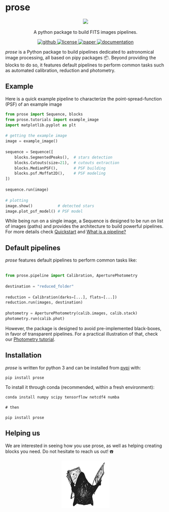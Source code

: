 # prose

<p align="center">
    <img src="https://github.com/lgrcia/prose/blob/master/docs/source/prose_illustration.png" width="350">
</p>

<p align="center">
  A python package to build FITS images pipelines.
  <br>
  <p align="center">
    <a href="https://github.com/lgrcia/prose">
      <img src="https://img.shields.io/badge/github-lgrcia/prose-blue.svg?style=flat" alt="github"/>
    </a>
    <a href="">
      <img src="https://img.shields.io/badge/license-MIT-lightgray.svg?style=flat" alt="license"/>
    </a>
    <a href="https://arxiv.org/abs/2111.02814">
      <img src="https://img.shields.io/badge/paper-yellow.svg?style=flat" alt="paper"/>
    </a>
    <a href="https://lgrcia.github.io/prose-docs">
      <img src="https://img.shields.io/badge/documentation-black.svg?style=flat" alt="documentation"/>
    </a>
  </p>
</p>

 *prose* is a Python package to build pipelines dedicated to astronomical image processing, all based on pipy packages 📦. Beyond providing the blocks to do so, it features default pipelines to perform common tasks such as automated calibration, reduction and photometry.

## Example

Here is a quick example pipeline to characterize the point-spread-function (PSF) of an example image


```python
from prose import Sequence, blocks
from prose.tutorials import example_image
import matplotlib.pyplot as plt

# getting the example image
image = example_image()

sequence = Sequence([
    blocks.SegmentedPeaks(),  # stars detection
    blocks.Cutouts(size=21),  # cutouts extraction
    blocks.MedianPSF(),       # PSF building
    blocks.psf.Moffat2D(),    # PSF modeling
])

sequence.run(image)

# plotting
image.show()           # detected stars
image.plot_psf_model() # PSF model
```

While being run on a single image, a Sequence is designed to be run on list of images (paths) and provides the architecture to build powerful pipelines. For more details check [Quickstart](https://lgrcia.github.io/prose-docs/build/html/notebooks/quickstart.html) and [What is a pipeline?](https://lgrcia.github.io/prose-docs/build/html/core.html)

## Default pipelines
 *prose* features default pipelines to perform common tasks like:

```python

from prose.pipeline import Calibration, AperturePhotometry

destination = "reduced_folder"

reduction = Calibration(darks=[...], flats=[...])
reduction.run(images, destination)

photometry = AperturePhotometry(calib.images, calib.stack)
photometry.run(calib.phot)

```

However, the package is designed to avoid pre-implemented black-boxes, in favor of transparent pipelines. For a practical illustration of that, check our [Photometry tutorial](https://lgrcia.github.io/prose-docs/build/html/notebooks/tutorials/photometry.html).

## Installation

 *prose* is written for python 3 and can be installed from [pypi](https://pypi.org/project/prose/) with:

```shell
pip install prose
```

To install it through conda (recommended, within a fresh environment):


```shell
conda install numpy scipy tensorflow netcdf4 numba

# then 

pip install prose
```

## Helping us

We are interested in seeing how you use prose, as well as helping creating blocks you need. Do not hesitate to reach us out! ☎️

<p align="center">
    <img src="docs/source/lookatit.png" width="150">
</p>
